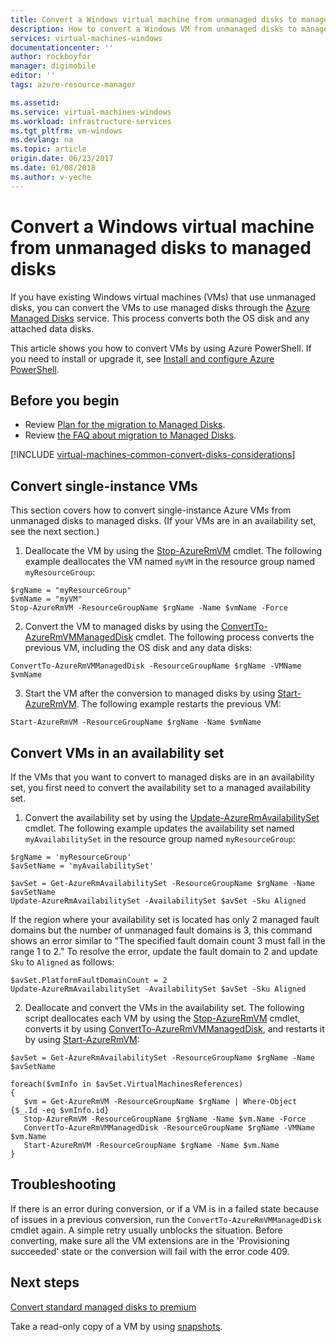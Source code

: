 ```yaml
---
title: Convert a Windows virtual machine from unmanaged disks to managed disks - Azure Managed Disks | Azure
description: How to convert a Windows VM from unmanaged disks to managed disks by using PowerShell in the Resource Manager deployment model
services: virtual-machines-windows
documentationcenter: ''
author: rockboyfor
manager: digimobile
editor: ''
tags: azure-resource-manager

ms.assetid: 
ms.service: virtual-machines-windows
ms.workload: infrastructure-services
ms.tgt_pltfrm: vm-windows
ms.devlang: na
ms.topic: article
origin.date: 06/23/2017
ms.date: 01/08/2018
ms.author: v-yeche
---
```


# Convert a Windows virtual machine from unmanaged disks to managed disks

If you have existing Windows virtual machines (VMs) that use unmanaged disks, you can convert the VMs to use managed disks through the [Azure Managed Disks](managed-disks-overview.md) service. This process converts both the OS disk and any attached data disks.

This article shows you how to convert VMs by using Azure PowerShell. If you need to install or upgrade it, see [Install and configure Azure PowerShell](https://docs.microsoft.com/powershell/azure/install-azurerm-ps).

## Before you begin

* Review [Plan for the migration to Managed Disks](on-prem-to-azure.md#plan-for-the-migration-to-managed-disks).
* Review [the FAQ about migration to Managed Disks](faq-for-disks.md#migrate-to-managed-disks).

[!INCLUDE [virtual-machines-common-convert-disks-considerations](../../../includes/virtual-machines-common-convert-disks-considerations.md)]

## Convert single-instance VMs
This section covers how to convert single-instance Azure VMs from unmanaged disks to managed disks. (If your VMs are in an availability set, see the next section.) 

1. Deallocate the VM by using the [Stop-AzureRmVM](https://docs.microsoft.com/powershell/module/azurerm.compute/stop-azurermvm) cmdlet. The following example deallocates the VM named `myVM` in the resource group named `myResourceGroup`: 

  ```azurepowershell-interactive
  $rgName = "myResourceGroup"
  $vmName = "myVM"
  Stop-AzureRmVM -ResourceGroupName $rgName -Name $vmName -Force
  ```

2. Convert the VM to managed disks by using the [ConvertTo-AzureRmVMManagedDisk](https://docs.microsoft.com/powershell/module/azurerm.compute/convertto-azurermvmmanageddisk) cmdlet. The following process converts the previous VM, including the OS disk and any data disks:

  ```azurepowershell-interactive
  ConvertTo-AzureRmVMManagedDisk -ResourceGroupName $rgName -VMName $vmName
  ```

3. Start the VM after the conversion to managed disks by using [Start-AzureRmVM](https://docs.microsoft.com/powershell/module/azurerm.compute/start-azurermvm). The following example restarts the previous VM:

  ```azurepowershell-interactive
  Start-AzureRmVM -ResourceGroupName $rgName -Name $vmName
  ```

## Convert VMs in an availability set

If the VMs that you want to convert to managed disks are in an availability set, you first need to convert the availability set to a managed availability set.

1. Convert the availability set by using the [Update-AzureRmAvailabilitySet](https://docs.microsoft.com/powershell/module/azurerm.compute/update-azurermavailabilityset) cmdlet. The following example updates the availability set named `myAvailabilitySet` in the resource group named `myResourceGroup`:

  ```azurepowershell-interactive
  $rgName = 'myResourceGroup'
  $avSetName = 'myAvailabilitySet'

  $avSet = Get-AzureRmAvailabilitySet -ResourceGroupName $rgName -Name $avSetName
  Update-AzureRmAvailabilitySet -AvailabilitySet $avSet -Sku Aligned 
  ```

  If the region where your availability set is located has only 2 managed fault domains but the number of unmanaged fault domains is 3, this command shows an error similar to "The specified fault domain count 3 must fall in the range 1 to 2." To resolve the error, update the fault domain to 2 and update `Sku` to `Aligned` as follows:

  ```azurepowershell-interactive
  $avSet.PlatformFaultDomainCount = 2
  Update-AzureRmAvailabilitySet -AvailabilitySet $avSet -Sku Aligned
  ```

2. Deallocate and convert the VMs in the availability set. The following script deallocates each VM by using the [Stop-AzureRmVM](https://docs.microsoft.com/powershell/module/azurerm.compute/stop-azurermvm) cmdlet, converts it by using [ConvertTo-AzureRmVMManagedDisk](https://docs.microsoft.com/powershell/module/azurerm.compute/convertto-azurermvmmanageddisk), and restarts it by using [Start-AzureRmVM](https://docs.microsoft.com/powershell/module/azurerm.compute/start-azurermvm):

  ```azurepowershell-interactive
  $avSet = Get-AzureRmAvailabilitySet -ResourceGroupName $rgName -Name $avSetName

  foreach($vmInfo in $avSet.VirtualMachinesReferences)
  {
     $vm = Get-AzureRmVM -ResourceGroupName $rgName | Where-Object {$_.Id -eq $vmInfo.id}
     Stop-AzureRmVM -ResourceGroupName $rgName -Name $vm.Name -Force
     ConvertTo-AzureRmVMManagedDisk -ResourceGroupName $rgName -VMName $vm.Name
     Start-AzureRmVM -ResourceGroupName $rgName -Name $vm.Name
  }
  ```

## Troubleshooting

If there is an error during conversion, or if a VM is in a failed state because of issues in a previous conversion, run the `ConvertTo-AzureRmVMManagedDisk` cmdlet again. A simple retry usually unblocks the situation.
Before converting, make sure all the VM extensions are in the 'Provisioning succeeded' state or the conversion will fail with the error code 409.

## Next steps

[Convert standard managed disks to premium](convert-disk-storage.md)

Take a read-only copy of a VM by using [snapshots](snapshot-copy-managed-disk.md).

<!--Update_Description: update Start-AzureRmVM cmdlet -->